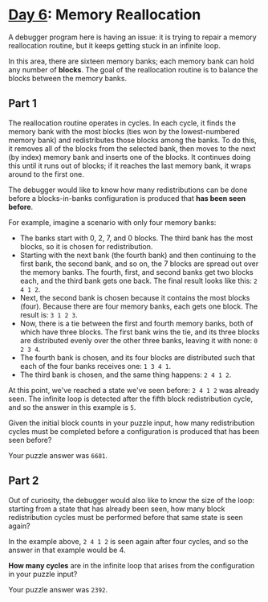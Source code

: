 # [Day 6]: Memory Reallocation

A debugger program here is having an issue: it is trying to repair a memory
reallocation routine, but it keeps getting stuck in an infinite loop.

In this area, there are sixteen memory banks; each memory bank can hold any
number of **blocks**. The goal of the reallocation routine is to balance the
blocks between the memory banks.

## Part 1

The reallocation routine operates in cycles. In each cycle, it finds the memory
bank with the most blocks (ties won by the lowest-numbered memory bank) and
redistributes those blocks among the banks. To do this, it removes all of the
blocks from the selected bank, then moves to the next (by index) memory bank and
inserts one of the blocks. It continues doing this until it runs out of blocks;
if it reaches the last memory bank, it wraps around to the first one.

The debugger would like to know how many redistributions can be done before a
blocks-in-banks configuration is produced that **has been seen before**.

For example, imagine a scenario with only four memory banks:

- The banks start with 0, 2, 7, and 0 blocks. The third bank has the most
  blocks, so it is chosen for redistribution.
- Starting with the next bank (the fourth bank) and then continuing to the first
  bank, the second bank, and so on, the 7 blocks are spread out over the memory
  banks. The fourth, first, and second banks get two blocks each, and the third
  bank gets one back. The final result looks like this: `2 4 1 2`.
- Next, the second bank is chosen because it contains the most blocks (four).
  Because there are four memory banks, each gets one block. The result is: `3 1
  2 3`.
- Now, there is a tie between the first and fourth memory banks, both of which
  have three blocks. The first bank wins the tie, and its three blocks are
  distributed evenly over the other three banks, leaving it with none: `0 2 3 4`.
- The fourth bank is chosen, and its four blocks are distributed such that each
  of the four banks receives one: `1 3 4 1`.
- The third bank is chosen, and the same thing happens: `2 4 1 2`.

At this point, we've reached a state we've seen before: `2 4 1 2` was already
seen. The infinite loop is detected after the fifth block redistribution cycle,
and so the answer in this example is `5`.

Given the initial block counts in your puzzle input, how many redistribution
cycles must be completed before a configuration is produced that has been seen
before?

Your puzzle answer was `6681`.

## Part 2

Out of curiosity, the debugger would also like to know the size of the loop:
starting from a state that has already been seen, how many block redistribution
cycles must be performed before that same state is seen again?

In the example above, `2 4 1 2` is seen again after four cycles, and so the
answer in that example would be 4.

**How many cycles** are in the infinite loop that arises from the configuration
in your puzzle input?

Your puzzle answer was `2392`.

  [Day 6]: http://adventofcode.com/2017/day/6
